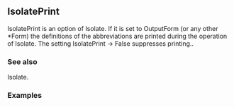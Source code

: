 ##  IsolatePrint 

IsolatePrint is an option of Isolate. If it is set to OutputForm (or any other *Form) the definitions of the abbreviations are printed during the operation of Isolate. The setting IsolatePrint -> False suppresses printing..

###  See also 

Isolate.

###  Examples 